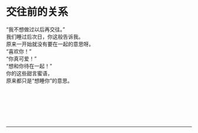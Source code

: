 # 交往前的关系

“我不想做过以后再交往。”
\
我们睡过后次日，你这般告诉我。
\
原来一开始就没有要在一起的意思呀。
\
“喜欢你！”
\
“你真可爱！”
\
“想和你待在一起！”
\
你的这些甜言蜜语，
\
原来都只是“想睡你”的意思。
<br>
<br>
<br>
<br>
<br>
<br>
<br>

---
